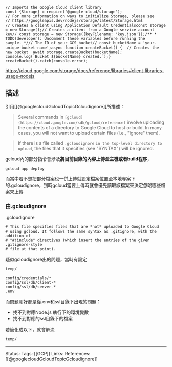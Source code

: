 


```
// Imports the Google Cloud client library
const {Storage} = require('@google-cloud/storage');
// For more information on ways to initialize Storage, please see
// https://googleapis.dev/nodejs/storage/latest/Storage.html
// Creates a client using Application Default Credentialsconst storage = new Storage();// Creates a client from a Google service account key// const storage = new Storage({keyFilename: 'key.json'});/** * TODO(developer): Uncomment these variables before running the sample. */// The ID of your GCS bucket// const bucketName = 'your-unique-bucket-name';async function createBucket() {  // Creates the new bucket  await storage.createBucket(bucketName);  console.log(`Bucket ${bucketName} created.`);}
createBucket().catch(console.error);
```

https://cloud.google.com/storage/docs/reference/libraries#client-libraries-usage-nodejs
## 描述
引用[[@googlecloudGcloudTopicGcloudignore]]所描述：

> Several commands in `[gcloud](https://cloud.google.com/sdk/gcloud/reference)` involve uploading the contents of a directory to Google Cloud to host or build. In many cases, you will not want to upload certain files (i.e., "ignore" them).

> If there is a file called `.gcloudignore` `in the top-level directory to upload`, the files that it specifies (see "SYNTAX") will be ignored.

gcloud內的部分指令會涉及**將目前目錄的內容上傳至主機或者build程序**，
```
gcloud app deploy 
```

而當中若不想把部分檔案也一併上傳就設定檔案位置至本地專案下的.gcloudignore，到時gcloud當要上傳時就會優先讀取該檔案來決定忽略哪些檔案來上傳

### 由.gcloudignore


.gcloudignore
```
# This file specifies files that are *not* uploaded to Google Cloud
# using gcloud. It follows the same syntax as .gitignore, with the addition of
# "#!include" directives (which insert the entries of the given .gitignore-style
# file at that point).
```


疑似gcloudignore出的問題，當時有設定
```
temp/

config/credentials/*
config/ssl/db/client-*
config/ssl/db/server-*
.env 
```

而問題剛好都是從.env和ssl目錄下出現的問題：
- 找不到對應Node.js 執行下的環境變數
- 找不到對應的ssl目錄下的檔案

若簡化成以下，就會解決
```
temp/
```


---
Status: 
Tags:
[[GCP]] 
Links:
References:
[[@googlecloudGcloudTopicGcloudignore]]